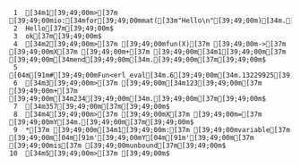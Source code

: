      1	[34m1[39;49;00m>[37m [39;49;00mio:[34mfor[39;49;00mmat([33m"Hello\n"[39;49;00m)[34m.[39;49;00m[37m[39;49;00m$
     2	Hello[37m[39;49;00m$
     3	ok[37m[39;49;00m$
     4	[34m2[39;49;00m>[37m [39;49;00mfun(X)[37m [39;49;00m->[37m [39;49;00mX[37m [39;49;00m+[37m [39;49;00m[34m1[39;49;00m[37m [39;49;00m[34mend[39;49;00m[34m.[39;49;00m[37m[39;49;00m$
     5	[04m[91m#[39;49;00mFun<erl_eval[34m.6[39;49;00m[34m.13229925[39;49;00m>[37m[39;49;00m$
     6	[34m3[39;49;00m>[37m [39;49;00m[34m123[39;49;00m[37m [39;49;00m+[37m [39;49;00m[34m234[39;49;00m[34m.[39;49;00m[37m[39;49;00m$
     7	[34m357[39;49;00m[37m[39;49;00m$
     8	[34m4[39;49;00m>[37m [39;49;00mX[37m [39;49;00m=[37m [39;49;00mY[34m.[39;49;00m[37m[39;49;00m$
     9	*[37m [39;49;00m[34m1[39;49;00m:[37m [39;49;00mvariable[37m [39;49;00m[04m[91m'[39;49;00mY[04m[91m'[39;49;00m[37m [39;49;00mis[37m [39;49;00munbound[37m[39;49;00m$
    10	[34m5[39;49;00m>[37m [39;49;00m$
